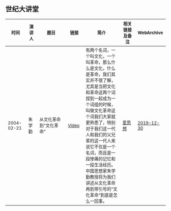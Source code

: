 ## 世纪大讲堂

<table>
    
<thead><tr>
    <th width=100><sub>时间</sub></th>
    <th width=80><sub>演讲人</sub></th>
    <th width=500><sub>题目</sub></th>
    <th width=80><sub>链接</sub></th>
    <th width=800><sub>简介</sub></th>
    <th width=220><sub>相关链接及备注</sub></th>
    <th width=88><sub>WebArchive</sub></th>
</tr></thead>


<tbody><tr>
    <td><sub>2004-02-21</sub></td>
    <td><sub>朱学勤</sub></td>
    <td><sub>从文化革命到“文化革命”</sub></td>
    <td><sub><a href="https://youtu.be/zVpih-MvvT8">Video</a></sub></td>
    <td><sub>有两个名词，一个叫文化，一个叫革命，那么什么是文化，什么是革命，我们其实并不很了解，尤其是当把文化和革命这两个词捏到一起成为一个词组的时候，叫做文化革命这个词我们大家就更熟悉了，特别对于我们这一代人和我们的父兄辈的这一代人来说它不仅是一个名词，而且是一段惨痛的记忆和一段生活经历。中国思想家朱学勤教授将为我们讲述从文化革命再到带引号的“文化革命”到底是怎么一回事。</sub></td>
    <td><sub><a href="http://www.aisixiang.com/data/2738.html">爱思想</a></sub></td>
    <td><sub><a href="https://web.archive.org/web/20191230060220/http://www.aisixiang.com/data/2738.html">2019-12-30</a></sub></td>
</tr></tbody>

</table>
